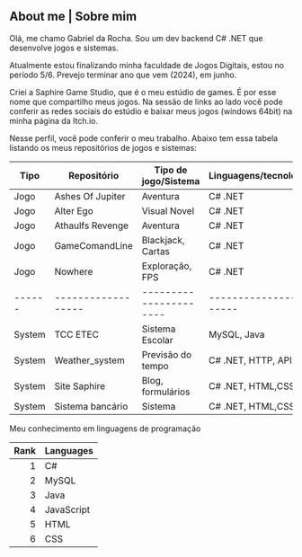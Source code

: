## About me | Sobre mim

Olá, me chamo Gabriel da Rocha. Sou um dev backend C# .NET que desenvolve jogos e sistemas.

Atualmente estou finalizando minha faculdade de Jogos Digitais, estou no período 5/6. Prevejo terminar ano que vem (2024), em junho.

Criei a Saphire Game Studio, que é o meu estúdio de games. É por esse nome que compartilho meus jogos. Na sessão de links ao lado você pode conferir as redes sociais do estúdio e baixar meus jogos (windows 64bit) na minha página da Itch.io.


Nesse perfil, você pode conferir o meu trabalho. Abaixo tem essa tabela listando os meus repositórios de jogos e sistemas:

| Tipo | Repositório      | Tipo de jogo/Sistema | Linguagens/tecnologias| Plataformas | 3D, 2D/Resumo    |
|------|------------------|----------------------|-----------------------|-------------|------------------|
| Jogo | Ashes Of Jupiter | Aventura             | C# .NET               | Windows     | 3D               |
| Jogo | Alter Ego        | Visual Novel         | C# .NET               | Windows     | 2D               |
| Jogo | Athaulfs Revenge | Aventura             | C# .NET               | Windows     | 3D               |
| Jogo | GameComandLine   | Blackjack, Cartas    | C# .NET               | Windows     | Linha de comando |
| Jogo | Nowhere          | Exploração, FPS      | C# .NET               | Windows     | 3D               |
|------|------------------|----------------------|-----------------------|-------------|------------------|
|System| TCC ETEC         | Sistema Escolar      | MySQL, Java           | Windows     |                  | 
|System| Weather_system   | Previsão do tempo    | C# .NET, HTTP, API    | Windows     | Linha de comando/Site |
|System| Site Saphire     | Blog, formulários    | C# .NET, HTML,CSS, JS,| Navegador   | Site             |
|System| Sistema bancário | Sistema              | C# .NET, HTML,CSS, JS,| Navegador   | Site             |


<summary>Meu conhecimento em linguagens de programação</summary>

| Rank | Languages |
|-----:|-----------|
|     1| C#        |
|     2| MySQL     |
|     3| Java      |
|     4| JavaScript|
|     5| HTML      |
|     6| CSS       |






